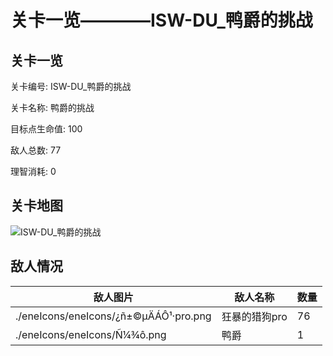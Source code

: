 # 关卡一览————ISW-DU_鸭爵的挑战


## 关卡一览

关卡编号: ISW-DU_鸭爵的挑战

关卡名称: 鸭爵的挑战

目标点生命值: 100

敌人总数: 77

理智消耗: 0


## 关卡地图
![ISW-DU_鸭爵的挑战](./oprMap/ISW-DU_鸭爵的挑战.png)

## 敌人情况

| 敌人图片 | 敌人名称 | 数量  |
|---------|-----|-----|
| ./eneIcons/eneIcons/¿ñ±©µÄÁÔ¹·pro.png| 狂暴的猎狗pro  |   76  |
| ./eneIcons/eneIcons/Ñ¼¾ô.png| 鸭爵  |   1  |
